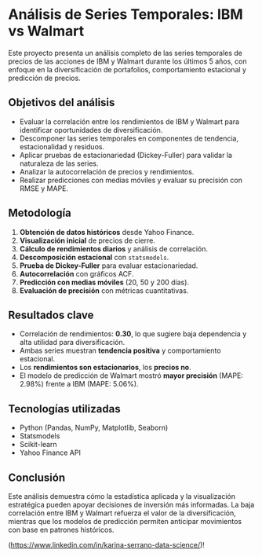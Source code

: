 # Análisis de Series Temporales: IBM vs Walmart

Este proyecto presenta un análisis completo de las series temporales de precios de las acciones de IBM y Walmart durante los últimos 5 años, con enfoque en la diversificación de portafolios, comportamiento estacional y predicción de precios.

## Objetivos del análisis

- Evaluar la correlación entre los rendimientos de IBM y Walmart para identificar oportunidades de diversificación.
- Descomponer las series temporales en componentes de tendencia, estacionalidad y residuos.
- Aplicar pruebas de estacionariedad (Dickey-Fuller) para validar la naturaleza de las series.
- Analizar la autocorrelación de precios y rendimientos.
- Realizar predicciones con medias móviles y evaluar su precisión con RMSE y MAPE.

## Metodología

1. **Obtención de datos históricos** desde Yahoo Finance.
2. **Visualización inicial** de precios de cierre.
3. **Cálculo de rendimientos diarios** y análisis de correlación.
4. **Descomposición estacional** con `statsmodels`.
5. **Prueba de Dickey-Fuller** para evaluar estacionariedad.
6. **Autocorrelación** con gráficos ACF.
7. **Predicción con medias móviles** (20, 50 y 200 días).
8. **Evaluación de precisión** con métricas cuantitativas.

## Resultados clave

- Correlación de rendimientos: **0.30**, lo que sugiere baja dependencia y alta utilidad para diversificación.
- Ambas series muestran **tendencia positiva** y comportamiento estacional.
- Los **rendimientos son estacionarios**, los **precios no**.
- El modelo de predicción de Walmart mostró **mayor precisión** (MAPE: 2.98%) frente a IBM (MAPE: 5.06%).

## Tecnologías utilizadas

- Python (Pandas, NumPy, Matplotlib, Seaborn)
- Statsmodels
- Scikit-learn
- Yahoo Finance API

## Conclusión

Este análisis demuestra cómo la estadística aplicada y la visualización estratégica pueden apoyar decisiones de inversión más informadas. La baja correlación entre IBM y Walmart refuerza el valor de la diversificación, mientras que los modelos de predicción permiten anticipar movimientos con base en patrones históricos.
  
 (https://www.linkedin.com/in/karina-serrano-data-science/)!
